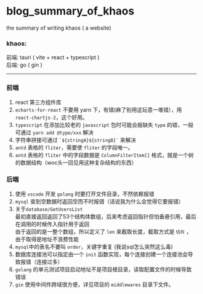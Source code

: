 # blog_summary_of_khaos
the summary of writing khaos ( a website)

### khaos:
前端: tauri ( vite + react + typescript )  
后端: go ( gin )

---

### 前端
1. react 第三方组件库
2. `echarts-for-react` 不要用 yarn 下，有错(麻了别用这玩意一堆错），用 `react-chartjs-2`，这个好用。
3. `typescript` 在添加比较老的 `javascript` 包时可能会报缺失 `type` 的错，一般可通过 `yarn add @type/xxx` 解决
4. 字符串拼接可通过 ``` `${stringA}${stringB}` ``` 来解决
5. `antd` 表格的 `fliter`，需要使 `fliter` 的字段唯一。
6. `antd` 表格的 `fliter` 中的字段数据是 `ColumnFilterItem[]` 格式，就是一个树的数据结构（woc头一回见用这种复杂结构的东西）

### 后端
1. 使用 `vscode` 开发 `golang` 时要打开文件目录，不然依赖报错
2. `mysql` 查到空数据时返回空而不时报错（话说我为什么会觉得它要报错）
3. 关于`database/GetUsersList`  
最初直接返回返回了53个结构体数组，后来考虑返回指针但怕垂悬引用，最后在调用的时候传入指针用于返回    
由于返回的是一整个数组，所以定义了 `len` 来截取长度，截取方式是 `切片` ，由于取得是地址不浪费性能  
4. `mysql`中的表名不要叫 `order`，关键字重复 (我说sql怎么突然这么毒)
5. 数据库连接池可以指定由一个 `init` 函数实现，每个连接创建一个连接池会导致报错（连接过多）
6. `golang` 的单元测试项目启动地址不是项目根目录，读取配置文件的时候导致错误
7.  `gin` 使用中间件跨域很方便，详见项目的 `middlewares` 目录下文件。
